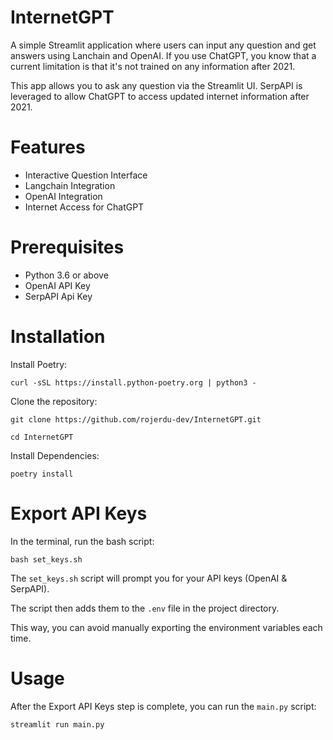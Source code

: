 # InternetGPT
A simple Streamlit application where users can input any question and get answers using Lanchain and OpenAI. 
If you use ChatGPT, you know that a current limitation is that it's not trained on any information after 2021. 

This app allows you to ask any question via the Streamlit UI. 
SerpAPI is leveraged to allow ChatGPT to access updated internet information after 2021.

# Features
* Interactive Question Interface
* Langchain Integration
* OpenAI Integration
* Internet Access for ChatGPT

# Prerequisites
* Python 3.6 or above
* OpenAI API Key
* SerpAPI Api Key

# Installation
Install Poetry:

`curl -sSL https://install.python-poetry.org | python3 -` 

Clone the repository:
  
  `git clone https://github.com/rojerdu-dev/InternetGPT.git`
  
  `cd InternetGPT`

Install Dependencies:
 
  `poetry install`

# Export API Keys
In the terminal, run the bash script: 
  
  `bash set_keys.sh` 

The `set_keys.sh` script will prompt you for your API keys (OpenAI & SerpAPI). 

The script then adds them to the `.env` file in the project directory. 

This way, you can avoid manually exporting the environment variables each time.

# Usage 
After the Export API Keys step is complete, you can run the `main.py` script: 
  
  `streamlit run main.py` 

